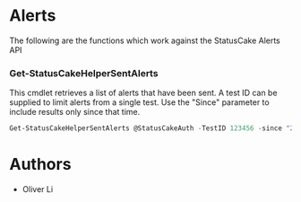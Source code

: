 # Alerts

The following are the functions which work against the StatusCake Alerts API  

### Get-StatusCakeHelperSentAlerts
This cmdlet retrieves a list of alerts that have been sent. A test ID can be supplied to limit alerts from a single test. Use the "Since" parameter to include results only since that time.

```powershell
Get-StatusCakeHelperSentAlerts @StatusCakeAuth -TestID 123456 -since "2017-08-19 13:29:49"
```

# Authors
- Oliver Li
